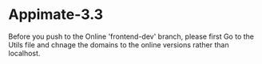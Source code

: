 # Appimate-3.3

Before you push to the Online 'frontend-dev' branch, please first Go to the Utils file and chnage the domains to the online versions rather than localhost.